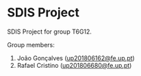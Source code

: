 # SDIS Project

SDIS Project for group T6G12.

Group members:

1. João Gonçalves (up201806162@fe.up.pt)
2. Rafael Cristino (up201806680@fe.up.pt)
